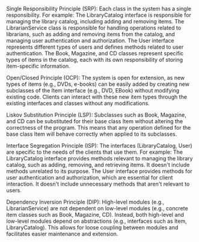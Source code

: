 Single Responsibility Principle (SRP):
Each class in the system has a single responsibility. For example:
The LibraryCatalog interface is responsible for managing the library catalog, including adding and removing items.
The LibrarianService class is responsible for handling operations related to librarians, such as adding and removing items from the catalog, and managing user authentication and authorization.
The User interface represents different types of users and defines methods related to user authentication.
The Book, Magazine, and CD classes represent specific types of items in the catalog, each with its own responsibility of storing item-specific information.

Open/Closed Principle (OCP):
The system is open for extension, as new types of items (e.g., DVDs, e-books) can be easily added by creating new subclasses of the Item interface (e.g., DVD, EBook) without modifying existing code. Clients can interact with these new item types through the existing interfaces and classes without any modifications.

Liskov Substitution Principle (LSP):
Subclasses such as Book, Magazine, and CD can be substituted for their base class Item without altering the correctness of the program. This means that any operation defined for the base class Item will behave correctly when applied to its subclasses.


Interface Segregation Principle (ISP):
The interfaces (LibraryCatalog, User) are specific to the needs of the clients that use them. For example:
The LibraryCatalog interface provides methods relevant to managing the library catalog, such as adding, removing, and retrieving items. It doesn't include methods unrelated to its purpose.
The User interface provides methods for user authentication and authorization, which are essential for client interaction. It doesn't include unnecessary methods that aren't relevant to users.

Dependency Inversion Principle (DIP):
High-level modules (e.g., LibrarianService) are not dependent on low-level modules (e.g., concrete item classes such as Book, Magazine, CD). Instead, both high-level and low-level modules depend on abstractions (e.g., interfaces such as Item, LibraryCatalog). This allows for loose coupling between modules and facilitates easier maintenance and extension.


